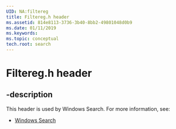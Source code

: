 ```yaml
---
UID: NA:filtereg
title: Filtereg.h header
ms.assetid: 814e8113-3736-3b40-8bb2-49801048d0b9
ms.date: 01/11/2019
ms.keywords: 
ms.topic: conceptual
tech.root: search
---
```


# Filtereg.h header


## -description


This header is used by Windows Search. For more information, see:

- [Windows Search](../_search/index.md)

